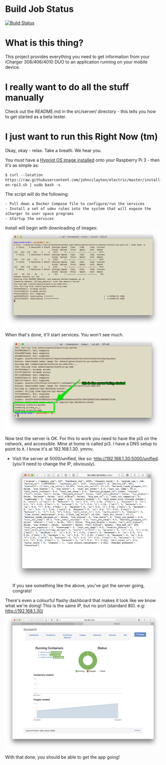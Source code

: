 # Build Job Status
[![Build Status](https://travis-ci.org/johncclayton/electric.svg?branch=master)](https://travis-ci.org/johncclayton/electric)

# What is this thing?
This project provides everything you need to get information from your iCharger 308/406/4010 DUO to an application
running on your mobile device.  

# I really want to do all the stuff manually
Check out the README.md in the src/server/ directory - this tells you how to get started as a beta tester.

# I just want to run this Right Now (tm)
Okay, okay - relax. Take a breath. We hear you.  

You *must* have a [Hypriot OS image installed](/docs/INSTALL_HYPRIOT.md) onto your Raspberry Pi 3 - then it's as simple as:

    $ curl --location https://raw.githubusercontent.com/johncclayton/electric/master/install-on-rpi3.sh | sudo bash -s
       
The script will do the following:

    - Pull down a Docker Compose file to configure/run the services
    - Install a set of udev rules into the system that will expose the iCharger to user space programs
    - Startup the services

Install will begin with downloading of images:
![Downloading the images](/docs/images/downloading-docker-images.png)

When that's done, it'll start services. You won't see much.
![Services being started](/docs/images/docker-compose-up.png)


Now test the server is OK.
For this to work you need to have the pi3 on the network, and accessible. Mine at home is called pi3. I have a DNS setup to point to it. I know it's at 192.168.1.30. ymmv.

 - Visit the server at 5000/unified, like so: http://192.168.1.30:5000/unified.  (you'll need to change the IP, obviously).
![Response](/docs/images/unified-response.png)
If you see something like the above, you've got the server going, congrats!

There's even a colourful flashy dashboard that makes it look like we know what we're doing! This is the same IP, but no port (standard 80). e.g: http://192.168.1.30/
![Response](/docs/images/dashboard.png)


With that done, you should be able to get the app going!